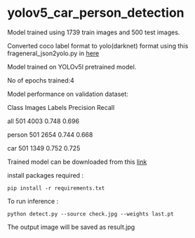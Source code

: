 # yolov5_car_person_detection

Model trained using 1739 train images and 500 test images.

Converted coco label format to yolo(darknet) format using this frageneral_json2yolo.py in [here](https://github.com/ultralytics/JSON2YOLO)

Model trained on YOLOv5l pretrained model.

No of epochs trained:4

Model performance on validation dataset:

Class     Images     Labels          Precision          Recall
 
all        501       4003          0.748              0.696 

person     501       2654          0.744              0.668

car        501       1349          0.752              0.725
   
Trained model can be downloaded from this [link](https://drive.google.com/file/d/15jaM1af6I4BDYbGpOaNFewa5hUdO7iOr/view?usp=sharing)
   
install packages required :

    pip install -r requirements.txt

To run inference :

    python detect.py --source check.jpg --weights last.pt

The output image will be saved as result.jpg
